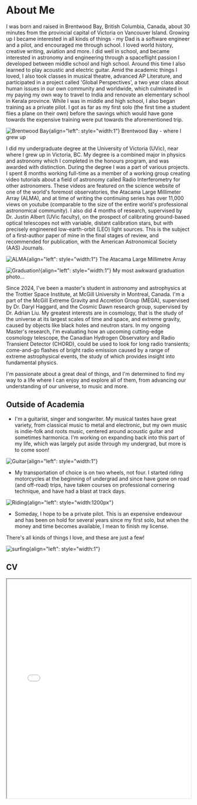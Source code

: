 # About Me

I was born and raised in Brentwood Bay, British Columbia, Canada, about 30 minutes from the provincial capital of Victoria on Vancouver Island. Growing up I became interested in all kinds of things - my Dad is a software engineer and a pilot, and encouraged me through school. I loved world history, creative writing, aviation and more. I did well in school, and became interested in astronomy and engineering through a spaceflight passion I developed between middle school and high school. Around this time I also learned to play acoustic and electric guitar. Amid the academic things I loved, I also took classes in musical theatre, advanced AP Literature, and participated in a project called 'Global Perspectives', a two year class about human issues in our own community and worldwide, which culminated in my paying my own way to travel to India and renovate an elementary school in Kerala province. While I was in middle and high school, I also began training as a private pilot. I got as far as my first solo (the first time a student flies a plane on their own) before the savings which would have gone towards the expensive training were put towards the aforementioned trip.

![Brentwood Bay](./media/Brentwood.jpg "Brentwood Bay"){align="left": style="width:1"}
Brentwood Bay - where I grew up



I did my undergraduate degree at the University of Victoria (UVic), near where I grew up in Victoria, BC. My degree is a combined major in physics and astronomy which I completed in the honours program, and was awarded with distinction. During the degree I was a part of various projects. I spent 8 months working full-time as a member of a working group creating video tutorials about a field of astronomy called Radio Interferometry for other astronomers. These videos are featured on the science website of one of the world's foremost observatories, the Atacama Large Millimeter Array (ALMA), and at time of writing the continuing series has over 11,000 views on youtube (comparable to the size of the entire world's professional astronomical community). I also did 4 months of research, supervised by Dr. Justin Albert (UVic faculty), on the prospect of calibrating ground-based optical telescopes not with variable, distant calibration stars, but with precisely engineered low-earth-orbit (LEO) light sources. This is the subject of a first-author paper of mine in the final stages of review, and recommended for publication, with the American Astronomical Society (AAS) Journals.

![ALMA](./media/ALMA.jpg "ALMA"){align="left": style="width:1"}
The Atacama Large Millimetre Array

![Graduation!](./media/Grad.jpg "Graduation!"){align="left": style="width:1"}
My most awkward graduation photo...

Since 2024, I've been a master's student in astronomy and astrophysics at the Trottier Space Institute, at McGill University in Montreal, Canada. I'm a part of the McGill Extreme Gravity and Accretion Group (MEGA), supervised by Dr. Daryl Haggard, and the Cosmic Dawn research group, supervised by Dr. Adrian Liu. My greatest interests are in cosmology, that is the study of the universe at its largest scales of time and space, and extreme gravity, caused by objects like black holes and neutron stars. In my ongoing Master's research, I'm evaluating how an upcoming cutting-edge cosmology telescope, the Canadian Hydrogen Observatory and Radio Transient Detector (CHORD), could be used to look for long radio transients; come-and-go flashes of bright radio emission caused by a range of extreme astrophysical events, the study of which provides insight into fundamental physics.

I'm passionate about a great deal of things, and I'm determined to find my way to a life where I can enjoy and explore all of them, from advancing our understanding of our universe, to music and more. 

## Outside of Academia

- I'm a guitarist, singer and songwriter. My musical tastes have great variety, from classical music to metal and electronic, but my own music is indie-folk and roots music, centered around acoustic guitar and sometimes harmonica. I'm working on expanding back into this part of my life, which was largely put aside through my undergrad, but more is to come soon!

![Guitar](./media/guitar.jpeg "Guitar"){align="left": style="width:1"}

- My transportation of choice is on two wheels, not four. I started riding motorcycles at the beginning of undergrad and since have gone on road (and off-road) trips, have taken courses on professional cornering technique, and have had a blast at track days. 

![Riding](./media/riding.jpg "Riding"){align="left": style="width:1200px"}

- Someday, I hope to be a private pilot. This is an expensive endeavour and has been on hold for several years since my first solo, but when the money and time becomes available, I mean to finish my license.

There's all kinds of things I love, and these are just a few!

![surfing](./media/surf.jpg "surf"){align="left": style="width:1"}

## CV

<!-- How to embed a PDF -->
<iframe width="100%" height="600" src="./media/Josh_Academic_CV_5_15_2024-1.pdf">
